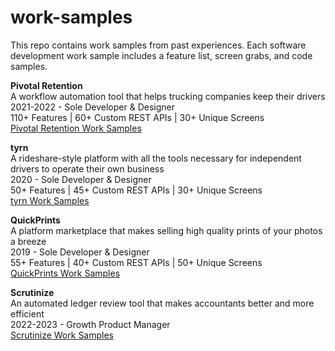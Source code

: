 # work-samples
This repo contains work samples from past experiences. Each software development work sample includes a feature list, screen grabs, and code samples.

**Pivotal Retention**
<br>A workflow automation tool that helps trucking companies keep their drivers
<br>2021-2022 - Sole Developer & Designer
<br>110+ Features | 60+ Custom REST APIs | 30+ Unique Screens
<br><a href="https://xd.adobe.com/view/a208a3b4-5b0c-4b4a-8496-db90df3d9e30-f75b/?fullscreen">Pivotal Retention Work Samples</a>

**tyrn**
<br>A rideshare-style platform with all the tools necessary for independent drivers to operate their own business
<br>2020 - Sole Developer & Designer
<br>50+ Features | 45+ Custom REST APIs | 30+ Unique Screens
<br><a href="https://xd.adobe.com/view/4678b5fc-9432-4979-83af-e48b4586084b-132b/?fullscreen">tyrn Work Samples</a>

**QuickPrints**
<br>A platform marketplace that makes selling high quality prints of your photos a breeze
<br>2019 - Sole Developer & Designer
<br>55+ Features | 40+ Custom REST APIs | 50+ Unique Screens
<br><a href="https://xd.adobe.com/view/9c735f30-f504-4a0b-b14a-fd31d43d71bf-c920/?fullscreen">QuickPrints Work Samples</a>

**Scrutinize**
<br>An automated ledger review tool that makes accountants better and more efficient
<br>2022-2023 - Growth Product Manager
<br><a href="https://xd.adobe.com/view/6edfbc86-ec22-4fc9-a434-3cac7ec5ed4e-3b8c/?fullscreen">Scrutinize Work Samples</a>
